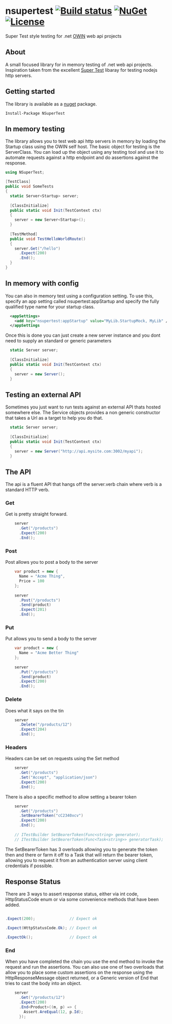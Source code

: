 # nsupertest [![Build status](https://ci.appveyor.com/api/projects/status/a1htkm0xyg2wih6c?svg=true)](https://ci.appveyor.com/project/pshort/nsupertest) [![NuGet](https://badge.fury.io/nu/nsupertest.svg)](https://www.nuget.org/packages/NSuperTest) [![License](https://img.shields.io/github/license/mashape/apistatus.svg)](https://en.wikipedia.org/wiki/MIT_License)

Super Test style testing for .net [OWIN](http://owin.org/) web api projects


## About

A small focused library for in memory testing of .net web api projects. Inspiration taken from the excellent [Super Test](https://github.com/visionmedia/supertest) libaray for testing nodejs http servers.

## Getting started

The library is available as a [nuget](https://www.nuget.org/packages/NSuperTest) package.
```
Install-Package NSuperTest
```

## In memory testing
The library allows you to test web api http servers in memory by loading the Startup class using the OWIN self host. The basic object for testing is the ServerClass. You can load up the object using any testing tool and use it to automate requests against a http endpoint and do assertions against the response.

```C#
using NSuperTest;

[TestClass]
public void SomeTests
{
  static Server<Startup> server;
  
  [ClassInitialize]
  public static void Init(TestContext ctx) 
  {
    server = new Server<Startup>();
  }
  
  [TestMethod]
  public void TestHelloWorldRoute()
  {
    server.Get("/hello")
      .Expect(200)
      .End();
  }
}
```

## In memory with config
You can also in memory test using a configuration setting. To use this, specify an app setting called nsupertest:appStartup and specify the fully qualified type name for your startup class.

```XML
  <appSettings>
    <add key="nsupertest:appStartup" value="MyLib.StartupMock, MyLib" />
  </appSettings
```

Once this is done you can just create a new server instance and you dont need to supply an standard or generic parameters

```C#
  static Server server;
  
  [ClassInitialize]
  public static void Init(TestContext ctx)
  {
    server = new Server();
  }
```

## Testing an external API
Sometimes you just want to run tests against an external API thats hosted somewhere else. The Service objects provides a non generic constructor that takes a Url as a target to help you do that.

```C#
  static Server server;
  
  [ClassInitialize]
  public static void Init(TestContext ctx) 
  {
    server = new Server("http://api.mysite.com:3002/myapi");
  }
```

## The API
The api is a fluent API that hangs off the server.verb chain where verb is a standard HTTP verb.

### Get
Get is pretty straight forward.

```C#
    server
      .Get("/products")
      .Expect(200)
      .End();
```

### Post
Post allows you to post a body to the server

```C#
    var product = new {
      Name = "Acme Thing",
      Price = 100
    };
    
    server
      .Post("/products")
      .Send(product)
      .Expect(201)
      .End();
```
### Put
Put allows you to send a body to the server

```C#
    var product = new {
      Name = "Acme Better Thing"
    };
    
    server
      .Put("/products")
      .Send(product)
      .Expect(200)
      .End();
```

### Delete
Does what it says on the tin

```C#
    server
      .Delete("/products/12")
      .Expect(204)
      .End();
```

### Headers
Headers can be set on requests using the Set method

```C#
    server
      .Get("/products")
      .Set("Accept", "application/json")
      .Expect(200)
      .End();
```
There is also a specific method to allow setting a bearer token
```C#
    server
      .Get("/products")
      .SetBearerToken("cC2340xcv")
      .Expect(200)
      .End();
      
    // ITestBuilder SetBearerToken(Func<string> generator);
    // ITestBuilder SetBearerToken(Func<Task<string>> generatorTask);
```
The SetBearerToken has 3 overloads allowing you to generate the token then and there or farm it off to a Task that will return the bearer token, allowing you to request it from an authentication server using client credentials if possible.

## Response Status

There are 3 ways to assert response status, either via int code, HttpStatusCode enum or via some convenience methods that have been added. 

```C#

.Expect(200);               // Expect ok

.Expect(HttpStatusCode.Ok); // Expect ok

.ExpectOk();                // Expect ok

```

### End
When you have completed the chain you use the end method to invoke the request and run the assertions. You can also use one of two overloads that allow you to place some custom assertions on the response using the HttpResponseMessage object returned, or a Generic version of End that tries to cast the body into an object.
```C#
    server
      .Get("/products/12")
      .Expect(200)
      .End<Product>((m, p) => {
        Assert.AreEqual(12, p.Id);
      });
```
